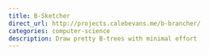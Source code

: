 ```yaml
---
title: B-Sketcher
direct_url: http://projects.calebevans.me/b-brancher/
categories: computer-science
description: Draw pretty B-trees with minimal effort
---
```


